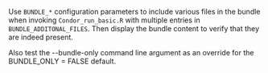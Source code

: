 Use `BUNDLE_*` configuration parameters to include various files in the
bundle when invoking `Condor_run_basic.R` with multiple entries in
`BUNDLE_ADDITONAL_FILES`. Then display the bundle content to verify
that they are indeed present.

Also test the --bundle-only command line argument as an override for
the BUNDLE_ONLY = FALSE default.
